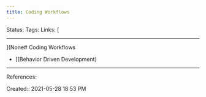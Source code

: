 ```yaml
---
title: Coding Workflows
---
```

Status:
Tags:
Links: [
___
](None# Coding Workflows
- [[Behavior Driven Development)
___
References:

Created:: 2021-05-28 18:53 PM